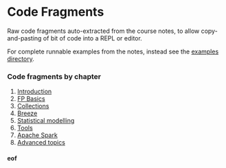 # Code Fragments

Raw code fragments auto-extracted from the course notes, to allow copy-and-pasting of bit of code into a REPL or editor.

For complete runnable examples from the notes, instead see the [examples directory](../examples/Readme.md).


### Code fragments by chapter

1. [Introduction](intro.scala)
2. [FP Basics](basics.scala)
3. [Collections](collections.scala)
4. [Breeze](breeze.scala)
5. [Statistical modelling](stats.scala)
6. [Tools](tools.scala)
7. [Apache Spark](spark.scala)
8. [Advanced topics](advanced.scala)



#### eof


